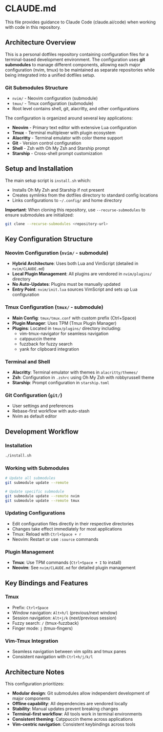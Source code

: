 # CLAUDE.md

This file provides guidance to Claude Code (claude.ai/code) when working with code in this repository.

## Architecture Overview

This is a personal dotfiles repository containing configuration files for a terminal-based development environment. The configuration uses **git submodules** to manage different components, allowing each major configuration (nvim, tmux) to be maintained as separate repositories while being integrated into a unified dotfiles setup.

### Git Submodules Structure
- `nvim/` - Neovim configuration (submodule)
- `tmux/` - Tmux configuration (submodule)
- Root level contains shell, git, alacritty, and other configurations

The configuration is organized around several key applications:

- **Neovim** - Primary text editor with extensive Lua configuration
- **Tmux** - Terminal multiplexer with plugin ecosystem
- **Alacritty** - Terminal emulator with color theme support
- **Git** - Version control configuration
- **Shell** - Zsh with Oh My Zsh and Starship prompt
- **Starship** - Cross-shell prompt customization

## Setup and Installation

The main setup script is `install.sh` which:
- Installs Oh My Zsh and Starship if not present
- Creates symlinks from the dotfiles directory to standard config locations
- Links configurations to `~/.config/` and home directory

**Important**: When cloning this repository, use `--recurse-submodules` to ensure submodules are initialized:
```bash
git clone --recurse-submodules <repository-url>
```

## Key Configuration Structure

### Neovim Configuration (`nvim/` - submodule)
- **Hybrid Architecture**: Uses both Lua and VimScript (detailed in `nvim/CLAUDE.md`)
- **Local Plugin Management**: All plugins are vendored in `nvim/plugins/` directory
- **No Auto-Updates**: Plugins must be manually updated
- **Entry Point**: `nvim/init.lua` sources VimScript and sets up Lua configuration

### Tmux Configuration (`tmux/` - submodule)
- **Main Config**: `tmux/tmux.conf` with custom prefix (Ctrl+Space)
- **Plugin Manager**: Uses TPM (Tmux Plugin Manager)
- **Plugins**: Located in `tmux/plugins/` directory including:
  - vim-tmux-navigator for seamless navigation
  - catppuccin theme
  - fuzzback for fuzzy search
  - yank for clipboard integration

### Terminal and Shell
- **Alacritty**: Terminal emulator with themes in `alacritty/themes/`
- **Zsh**: Configuration in `.zshrc` using Oh My Zsh with robbyrussell theme
- **Starship**: Prompt configuration in `starship.toml`

### Git Configuration (`git/`)
- User settings and preferences
- Rebase-first workflow with auto-stash
- Nvim as default editor

## Development Workflow

### Installation
```bash
./install.sh
```

### Working with Submodules
```bash
# Update all submodules
git submodule update --remote

# Update specific submodule
git submodule update --remote nvim
git submodule update --remote tmux
```

### Updating Configurations
- Edit configuration files directly in their respective directories
- Changes take effect immediately for most applications
- Tmux: Reload with `Ctrl+Space + r`
- Neovim: Restart or use `:source` commands

### Plugin Management
- **Tmux**: Use TPM commands (`Ctrl+Space + I` to install)
- **Neovim**: See `nvim/CLAUDE.md` for detailed plugin management

## Key Bindings and Features

### Tmux
- Prefix: `Ctrl+Space`
- Window navigation: `Alt+h/l` (previous/next window)
- Session navigation: `Alt+j/k` (next/previous session)
- Fuzzy search: `/` (tmux-fuzzback)
- Finger mode: `j` (tmux-fingers)

### Vim-Tmux Integration
- Seamless navigation between vim splits and tmux panes
- Consistent navigation with `Ctrl+h/j/k/l`

## Architecture Notes

This configuration prioritizes:
- **Modular design**: Git submodules allow independent development of major components
- **Offline capability**: All dependencies are vendored locally
- **Stability**: Manual updates prevent breaking changes
- **Terminal-first workflow**: All tools work in terminal environments
- **Consistent theming**: Catppuccin theme across applications
- **Vim-centric navigation**: Consistent keybindings across tools